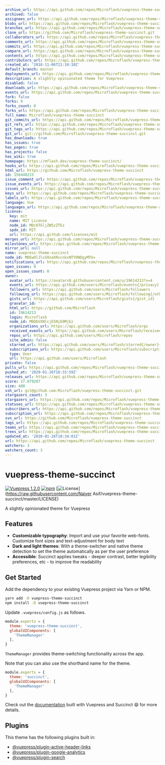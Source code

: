 ```yaml
---
archive_url: https://api.github.com/repos/Microflash/vuepress-theme-succinct/{archive_format}{/ref}
archived: false
assignees_url: https://api.github.com/repos/Microflash/vuepress-theme-succinct/assignees{/user}
blobs_url: https://api.github.com/repos/Microflash/vuepress-theme-succinct/git/blobs{/sha}
branches_url: https://api.github.com/repos/Microflash/vuepress-theme-succinct/branches{/branch}
clone_url: https://github.com/Microflash/vuepress-theme-succinct.git
collaborators_url: https://api.github.com/repos/Microflash/vuepress-theme-succinct/collaborators{/collaborator}
comments_url: https://api.github.com/repos/Microflash/vuepress-theme-succinct/comments{/number}
commits_url: https://api.github.com/repos/Microflash/vuepress-theme-succinct/commits{/sha}
compare_url: https://api.github.com/repos/Microflash/vuepress-theme-succinct/compare/{base}...{head}
contents_url: https://api.github.com/repos/Microflash/vuepress-theme-succinct/contents/{+path}
contributors_url: https://api.github.com/repos/Microflash/vuepress-theme-succinct/contributors
created_at: '2018-11-06T21:10:10Z'
default_branch: master
deployments_url: https://api.github.com/repos/Microflash/vuepress-theme-succinct/deployments
description: A slightly opinionated theme for Vuepress
disabled: false
downloads_url: https://api.github.com/repos/Microflash/vuepress-theme-succinct/downloads
events_url: https://api.github.com/repos/Microflash/vuepress-theme-succinct/events
fork: false
forks: 0
forks_count: 0
forks_url: https://api.github.com/repos/Microflash/vuepress-theme-succinct/forks
full_name: Microflash/vuepress-theme-succinct
git_commits_url: https://api.github.com/repos/Microflash/vuepress-theme-succinct/git/commits{/sha}
git_refs_url: https://api.github.com/repos/Microflash/vuepress-theme-succinct/git/refs{/sha}
git_tags_url: https://api.github.com/repos/Microflash/vuepress-theme-succinct/git/tags{/sha}
git_url: git://github.com/Microflash/vuepress-theme-succinct.git
has_downloads: true
has_issues: true
has_pages: true
has_projects: false
has_wiki: true
homepage: https://mflash.dev/vuepress-theme-succinct/
hooks_url: https://api.github.com/repos/Microflash/vuepress-theme-succinct/hooks
html_url: https://github.com/Microflash/vuepress-theme-succinct
id: 156448215
issue_comment_url: https://api.github.com/repos/Microflash/vuepress-theme-succinct/issues/comments{/number}
issue_events_url: https://api.github.com/repos/Microflash/vuepress-theme-succinct/issues/events{/number}
issues_url: https://api.github.com/repos/Microflash/vuepress-theme-succinct/issues{/number}
keys_url: https://api.github.com/repos/Microflash/vuepress-theme-succinct/keys{/key_id}
labels_url: https://api.github.com/repos/Microflash/vuepress-theme-succinct/labels{/name}
language: Vue
languages_url: https://api.github.com/repos/Microflash/vuepress-theme-succinct/languages
license:
  key: mit
  name: MIT License
  node_id: MDc6TGljZW5zZTEz
  spdx_id: MIT
  url: https://api.github.com/licenses/mit
merges_url: https://api.github.com/repos/Microflash/vuepress-theme-succinct/merges
milestones_url: https://api.github.com/repos/Microflash/vuepress-theme-succinct/milestones{/number}
mirror_url: null
name: vuepress-theme-succinct
node_id: MDEwOlJlcG9zaXRvcnkxNTY0NDgyMTU=
notifications_url: https://api.github.com/repos/Microflash/vuepress-theme-succinct/notifications{?since,all,participating}
open_issues: 0
open_issues_count: 0
owner:
  avatar_url: https://avatars0.githubusercontent.com/u/19614213?v=4
  events_url: https://api.github.com/users/Microflash/events{/privacy}
  followers_url: https://api.github.com/users/Microflash/followers
  following_url: https://api.github.com/users/Microflash/following{/other_user}
  gists_url: https://api.github.com/users/Microflash/gists{/gist_id}
  gravatar_id: ''
  html_url: https://github.com/Microflash
  id: 19614213
  login: Microflash
  node_id: MDQ6VXNlcjE5NjE0MjEz
  organizations_url: https://api.github.com/users/Microflash/orgs
  received_events_url: https://api.github.com/users/Microflash/received_events
  repos_url: https://api.github.com/users/Microflash/repos
  site_admin: false
  starred_url: https://api.github.com/users/Microflash/starred{/owner}{/repo}
  subscriptions_url: https://api.github.com/users/Microflash/subscriptions
  type: User
  url: https://api.github.com/users/Microflash
private: false
pulls_url: https://api.github.com/repos/Microflash/vuepress-theme-succinct/pulls{/number}
pushed_at: '2020-01-26T18:33:59Z'
releases_url: https://api.github.com/repos/Microflash/vuepress-theme-succinct/releases{/id}
score: 27.079287
size: 480
ssh_url: git@github.com:Microflash/vuepress-theme-succinct.git
stargazers_count: 3
stargazers_url: https://api.github.com/repos/Microflash/vuepress-theme-succinct/stargazers
statuses_url: https://api.github.com/repos/Microflash/vuepress-theme-succinct/statuses/{sha}
subscribers_url: https://api.github.com/repos/Microflash/vuepress-theme-succinct/subscribers
subscription_url: https://api.github.com/repos/Microflash/vuepress-theme-succinct/subscription
svn_url: https://github.com/Microflash/vuepress-theme-succinct
tags_url: https://api.github.com/repos/Microflash/vuepress-theme-succinct/tags
teams_url: https://api.github.com/repos/Microflash/vuepress-theme-succinct/teams
trees_url: https://api.github.com/repos/Microflash/vuepress-theme-succinct/git/trees{/sha}
updated_at: '2020-01-26T18:34:01Z'
url: https://api.github.com/repos/Microflash/vuepress-theme-succinct
watchers: 3
watchers_count: 3
---
```


# vuepress-theme-succinct

[![Vuepress 1.2.0](https://img.shields.io/badge/vuepress-1.2.0-blue.svg)](https://github.com/vuejs/vuepress)
[![npm](https://img.shields.io/npm/v/vuepress-theme-succinct)](https://www.npmjs.com/package/vuepress-theme-succinct)
[![License](https://img.shields.io/badge/license-MIT-green.svg)](https://raw.githubusercontent.com/Naiyer Asif/vuepress-theme-succinct/master/LICENSE)

A slightly opinionated theme for Vuepress

## Features

- **Customizable typography**: Import and use your favorite web-fonts. Customize font sizes and text-adjustment for body text
- **Dark and light themes**: With a theme-switcher and native theme detection to set the theme automatically as per the user preference
- **Accessible**: Succinct applies tweaks - deeper contrast, better legibility preferences, etc - to improve the readability

## Get Started

Add the dependency to your existing Vuepress project via Yarn or NPM.

```sh
yarn add -D vuepress-theme-succinct
npm install -D vuepress-theme-succinct
```

Update `.vuepress/config.js` as follows.

```js
module.exports = {
  theme: 'vuepress-theme-succinct',
  globalUIComponents: [
    'ThemeManager'
  ],
}
```

`ThemeManager` provides theme-switching functionality across the app.

Note that you can also use the shorthand name for the theme.

```js
module.exports = {
  theme: 'succinct',
  globalUIComponents: [
    'ThemeManager'
  ],
}
```

Check out the [documentation](https://microflash.github.io/vuepress-theme-succinct/) built with Vuepress and Succinct :smile: for more details.

## Plugins

This theme has the following plugins built in:

- [@vuepress/plugin-active-header-links](https://github.com/vuejs/vuepress/tree/master/packages/@vuepress/plugin-active-header-links)
- [@vuepress/plugin-google-analytics](https://github.com/vuejs/vuepress/tree/master/packages/%40vuepress/plugin-google-analytics)
- [@vuepress/plugin-search](https://github.com/vuejs/vuepress/tree/master/packages/%40vuepress/plugin-search)
